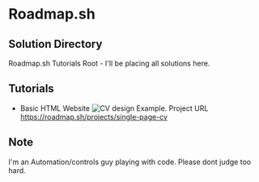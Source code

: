 # Roadmap.sh


## Solution Directory
Roadmap.sh Tutorials Root - I'll be placing all solutions here. 

## Tutorials 
 - Basic HTML Website 
![CV design Example.](https://assets.roadmap.sh/guest/portfolio-design-83lku.png)
Project URL https://roadmap.sh/projects/single-page-cv
 

## Note 
I'm an Automation/controls guy playing with code. Please dont judge too hard. 


